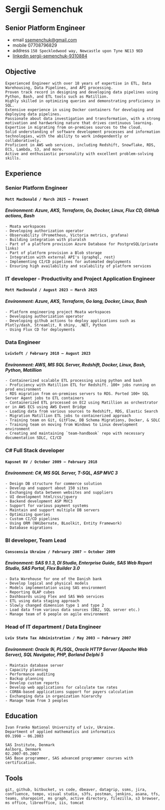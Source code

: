 # Sergii Semenchuk

## Senior Platform Engineer
 - email ssemenchuk@gmail.com
 - mobile 07708796829
 - address `158 Speckledwood way, Newcastle upon Tyne NE13 9ED`
 - [linkedin sergii-semenchuk-9310884](https://www.linkedin.com/in/sergii-semenchuk-9310884/)

## Objective
    Experienced Engineer with over 18 years of expertise in ETL, Data Warehousing, Data Pipelines, and API processing. 
    Proven track record in designing and developing data pipelines using Python, Bash, and ETL tools such as Matillion.
    Highly skilled in optimizing queries and demonstrating proficiency in SQL.
    Extensive experience in using Docker containers for developing and deploying data pipelines.
    Passionate about data investigation and transformation, with a strong motivation and hardworking nature that drives continuous learning.
    Expertise in migrating from on-premises sources to the cloud.
    Solid understanding of software development processes and information technologies, with the ability to work independently or collaboratively.
    Proficient in AWS web services, including Redshift, Snowflake, RDS, ECS, Lambda, S3, and more.
    Active and enthusiastic personality with excellent problem-solving skills.
    
## Experience

### Senior Platform Engineer
#### `Mott MacDonald / March 2025 – Present`
#### *Environment: Azure, AKS, Terraform, Go, Docker, Linux, Flux CD, GitHub actions, Bash*
    - Moata workspaces
    - Developing authorization operator
    - Observability (Prometheus, Victoria metrics, grafana)
    - Building integration with pluralsh
    - Part of a platform provision Azure Database for PostgreSQL(private links)
    - Part of platform provision a Blob storage
    - Integration with external API's (graphql, rest)
    - Implementing CI/CD pipelines for automated deployments
    - Ensuring high availability and scalability of platform services

### IT developer - Productivity and Project Application Engineer 
#### `Mott MacDonald / August 2023 – March 2025`
#### *Environment: Azure, AKS, Terraform, Go lang, Docker, Linux, Bash*
    - Platform engineering project Moata workspaces
    - Developing authorization operator
    - Developing github actions to deploy applications such as Plotly/dash, Streamlit, R shiny, .NET, Python
    - Using Flux CD for deployments 


### Data Engineer 
#### `LvivSoft / February 2018 – August 2023`
#### *Environment: AWS, MS SQL Server, Redshift, Docker, Linux, Bash, Python, Matillion*
    - Containerized scalable ETL processing using python and bash
    - Proficiency with Matillion ETL for Redshift. 100+ jobs running on prod environment
    - RDS migration from on-premises servers to RDS. Ported 100+ SQL Server Agent jobs to ETL containers
    - Containerized ETL processed on EC2 using Matillion as orchestrator or in AWS ECS using AWS Event Bridge
    - Loading data from various sources to Redshift, RDS, Elastic Search
    - Migration Matillion ETL jobs to containerized approach
    - Training team on Git, GitFlow, DB Schema Migrations, Docker, & SDLC
    - Training team on moving from Windows to Linux development environment
    - Creating and maintaining `team-handbook` repo with necessary documentation SDLC, CI/CD
### C# Full Stack developer
#### `Kapsnet BV / October 2009 – February 2018`
#### *Environment: C#, MS SQL Server, T-SQL, ASP MVC 3*
    - Design DB structure for commerce solution
    - Develop and support about 150 sites
    - Exchanging data between websites and suppliers
    - UI development html/css/jquery
    - Backend development ASP MVC3
    - Support for various payment systems
    - Maintain and support multiple DB servers
    - Optimizing queries
    - Custom CI/CD pipelines
    - Using ORM (NHibernate, BLoolkit, Entity Framework)
    - Database migrations
<div style="page-break-after: always; visibility: hidden"> 
</div>

### BI developer, Team Lead
#### `Conscensia Ukraine / February 2007 – October 2009`
#### *Environment: SAS 9.1.3, DI Studio, Enterprise Guide, SAS Web Report Studio, SAS Portal, Flex Builder 3.0*
    - Data Warehouse for one of the Danish bank
    - Develop logical and physical models
    - Models implementation using SAS environment
    - Reporting OLAP cubes
    - Dashboards using Flex and SAS Web services
    - ETL using data staging approach
    - Slowly changed dimension type 1 and type 2
    - Load data from various data sources (DB2, SQL server etc.)
    - Manage team of 6 people on agile environment
### Head of IT department / Data Engineer
#### `Lviv State Tax Administration / May 2003 – February 2007`
#### *Environment: Oracle 9i, PL/SQL, Oracle HTTP Server (Apache Web Server), SQL Navigator, PHP, Borland Delphi 5*
    - Maintain database server
    - Capacity planning
    - Performance auditing
    - Backup planning
    - Develop custom reports
    - Develop web applications for calculate tax rates
    - CORBA-based applications support for payers calculation
    - Exchanging data in organization hierarchy
    - Manage team from 3 peoples
## Education
    Ivan Franko National University of Lviv, Ukraine.
    Department of applied mathematics and informatics 
    09.1998 – 06.2003
    
    SAS Institute, Denmark
    Aalborg, Denmark 
    02.2007-05.2007
    SAS Base programmer, SAS advanced programmer courses with certification.

## Tools
    git, github, bitbucket, vs code, dbeaver, datagrip, ssms, jira, confluence, tempo, visual studio, s3fs, postman, jenkins, asana, tfs, teams, sharepoint, ms graph, active directory, filezilla, s3 browser, ms office, libreoffice, iis, tomcat
